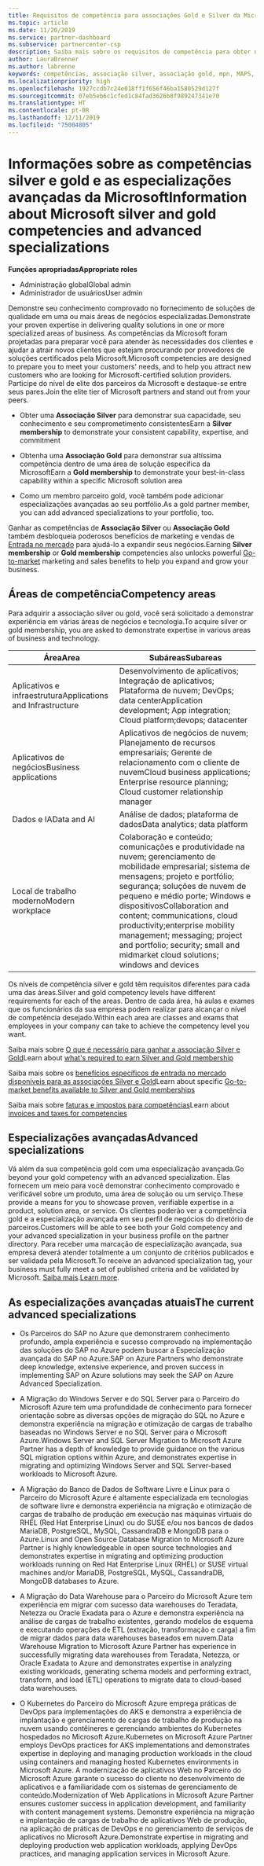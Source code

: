 ```yaml
---
title: Requisitos de competência para associações Gold e Silver da Microsoft | Partner Center
ms.topic: article
ms.date: 11/20/2019
ms.service: partner-dashboard
ms.subservice: partnercenter-csp
description: Saiba mais sobre os requisitos de competência para obter níveis de associação Gold e Silver.
author: LauraBrenner
ms.author: labrenne
keywords: competências, associação silver, associação gold, mpn, MAPS, proficiência, Microsoft Partner Network, associação de rede, especializações avançadas
ms.localizationpriority: high
ms.openlocfilehash: 1927ccdb7c24e018ff1f656f46ba1580529d127f
ms.sourcegitcommit: 07eb5eb6c1cfed1c84fad3626b8f989247341e70
ms.translationtype: HT
ms.contentlocale: pt-BR
ms.lasthandoff: 12/11/2019
ms.locfileid: "75004805"
---
```

# <a name="information-about-microsoft-silver-and-gold-competencies-and-advanced-specializations"></a><span data-ttu-id="db60a-104">Informações sobre as competências silver e gold e as especializações avançadas da Microsoft</span><span class="sxs-lookup"><span data-stu-id="db60a-104">Information about Microsoft silver and gold competencies and advanced specializations</span></span>

<span data-ttu-id="db60a-105">**Funções apropriadas**</span><span class="sxs-lookup"><span data-stu-id="db60a-105">**Appropriate roles**</span></span>
-   <span data-ttu-id="db60a-106">Administração global</span><span class="sxs-lookup"><span data-stu-id="db60a-106">Global admin</span></span>
-   <span data-ttu-id="db60a-107">Administrador de usuários</span><span class="sxs-lookup"><span data-stu-id="db60a-107">User admin</span></span>

<span data-ttu-id="db60a-108">Demonstre seu conhecimento comprovado no fornecimento de soluções de qualidade em uma ou mais áreas de negócios especializadas.</span><span class="sxs-lookup"><span data-stu-id="db60a-108">Demonstrate your proven expertise in delivering quality solutions in one or more specialized areas of business.</span></span> <span data-ttu-id="db60a-109">As competências da Microsoft foram projetadas para preparar você para atender às necessidades dos clientes e ajudar a atrair novos clientes que estejam procurando por provedores de soluções certificados pela Microsoft.</span><span class="sxs-lookup"><span data-stu-id="db60a-109">Microsoft competencies are designed to prepare you to meet your customers' needs, and to help you attract new customers who are looking for Microsoft-certified solution providers.</span></span> <span data-ttu-id="db60a-110">Participe do nível de elite dos parceiros da Microsoft e destaque-se entre seus pares.</span><span class="sxs-lookup"><span data-stu-id="db60a-110">Join the elite tier of Microsoft partners and stand out from your peers.</span></span>

- <span data-ttu-id="db60a-111">Obter uma **Associação Silver** para demonstrar sua capacidade, seu conhecimento e seu comprometimento consistentes</span><span class="sxs-lookup"><span data-stu-id="db60a-111">Earn a **Silver membership** to demonstrate your consistent capability, expertise, and commitment</span></span>

- <span data-ttu-id="db60a-112">Obtenha uma **Associação Gold** para demonstrar sua altíssima competência dentro de uma área de solução específica da Microsoft</span><span class="sxs-lookup"><span data-stu-id="db60a-112">Earn a **Gold membership** to demonstrate your best-in-class capability within a specific Microsoft solution area</span></span>

- <span data-ttu-id="db60a-113">Como um membro parceiro gold, você também pode adicionar especializações avançadas ao seu portfólio.</span><span class="sxs-lookup"><span data-stu-id="db60a-113">As a gold partner member, you can add advanced specializations to your portfolio, too.</span></span>

<span data-ttu-id="db60a-114">Ganhar as competências de **Associação Silver** ou **Associação Gold** também desbloqueia poderosos benefícios de marketing e vendas de [Entrada no mercado](mpn-learn-about-go-to-market-benefits.md) para ajudá-lo a expandir seus negócios.</span><span class="sxs-lookup"><span data-stu-id="db60a-114">Earning **Silver membership** or **Gold membership** competencies also unlocks powerful [Go-to-market](mpn-learn-about-go-to-market-benefits.md) marketing and sales benefits to help you expand and grow your business.</span></span>

## <a name="competency-areas"></a><span data-ttu-id="db60a-115">Áreas de competência</span><span class="sxs-lookup"><span data-stu-id="db60a-115">Competency areas</span></span>

<span data-ttu-id="db60a-116">Para adquirir a associação silver ou gold, você será solicitado a demonstrar experiência em várias áreas de negócios e tecnologia.</span><span class="sxs-lookup"><span data-stu-id="db60a-116">To acquire silver or gold membership, you are asked to demonstrate expertise in various areas of business and technology.</span></span>

|<span data-ttu-id="db60a-117">**Área**</span><span class="sxs-lookup"><span data-stu-id="db60a-117">**Area**</span></span>            |<span data-ttu-id="db60a-118">**Subáreas**</span><span class="sxs-lookup"><span data-stu-id="db60a-118">**Subareas**</span></span>                    |
|--------------------|--------------------------------|
|<span data-ttu-id="db60a-119">Aplicativos e infraestrutura</span><span class="sxs-lookup"><span data-stu-id="db60a-119">Applications and Infrastructure</span></span>|<span data-ttu-id="db60a-120">Desenvolvimento de aplicativos; Integração de aplicativos; Plataforma de nuvem; DevOps; data center</span><span class="sxs-lookup"><span data-stu-id="db60a-120">Application development; App integration; Cloud platform;devops; datacenter</span></span>|
|<span data-ttu-id="db60a-121">Aplicativos de negócios</span><span class="sxs-lookup"><span data-stu-id="db60a-121">Business applications</span></span> |<span data-ttu-id="db60a-122">Aplicativos de negócios de nuvem; Planejamento de recursos empresariais; Gerente de relacionamento com o cliente de nuvem</span><span class="sxs-lookup"><span data-stu-id="db60a-122">Cloud business applications; Enterprise resource planning; Cloud customer relationship manager</span></span>|
|<span data-ttu-id="db60a-123">Dados e IA</span><span class="sxs-lookup"><span data-stu-id="db60a-123">Data and AI</span></span>|<span data-ttu-id="db60a-124">Análise de dados; plataforma de dados</span><span class="sxs-lookup"><span data-stu-id="db60a-124">Data analytics; data platform</span></span>|
|<span data-ttu-id="db60a-125">Local de trabalho moderno</span><span class="sxs-lookup"><span data-stu-id="db60a-125">Modern workplace</span></span>| <span data-ttu-id="db60a-126">Colaboração e conteúdo; comunicações e produtividade na nuvem; gerenciamento de mobilidade empresarial; sistema de mensagens; projeto e portfólio; segurança; soluções de nuvem de pequeno e médio porte; Windows e dispositivos</span><span class="sxs-lookup"><span data-stu-id="db60a-126">Collaboration and content; communications, cloud productivity;enterprise mobility management; messaging; project and portfolio; security; small and midmarket cloud solutions; windows and devices</span></span>|

<span data-ttu-id="db60a-127">Os níveis de competência silver e gold têm requisitos diferentes para cada uma das áreas.</span><span class="sxs-lookup"><span data-stu-id="db60a-127">Silver and gold competency levels have different requirements for each of the areas.</span></span> <span data-ttu-id="db60a-128">Dentro de cada área, há aulas e exames que os funcionários da sua empresa podem realizar para alcançar o nível de competência desejado.</span><span class="sxs-lookup"><span data-stu-id="db60a-128">Within each area are classes and exams that employees in your company can take to achieve the competency level you want.</span></span>


<span data-ttu-id="db60a-129">Saiba mais sobre [O que é necessário para ganhar a associação Silver e Gold](https://partner.microsoft.com/membership/competencies)</span><span class="sxs-lookup"><span data-stu-id="db60a-129">Learn about [what's required to earn Silver and Gold membership](https://partner.microsoft.com/membership/competencies)</span></span>

<span data-ttu-id="db60a-130">Saiba mais sobre os [benefícios específicos de entrada no mercado disponíveis para as associações Silver e Gold](mpn-learn-about-go-to-market-benefits.md)</span><span class="sxs-lookup"><span data-stu-id="db60a-130">Learn about specific [Go-to-market benefits available to Silver and Gold memberships](mpn-learn-about-go-to-market-benefits.md)</span></span> 

<span data-ttu-id="db60a-131">Saiba mais sobre [faturas e impostos para competências](mpn-view-print-maps-invoice.md)</span><span class="sxs-lookup"><span data-stu-id="db60a-131">Learn about [invoices and taxes for competencies](mpn-view-print-maps-invoice.md)</span></span>

## <a name="advanced-specializations"></a><span data-ttu-id="db60a-132">Especializações avançadas</span><span class="sxs-lookup"><span data-stu-id="db60a-132">Advanced specializations</span></span>

<span data-ttu-id="db60a-133">Vá além da sua competência gold com uma especialização avançada.</span><span class="sxs-lookup"><span data-stu-id="db60a-133">Go beyond your gold competency with an advanced specialization.</span></span> <span data-ttu-id="db60a-134">Elas fornecem um meio para você demonstrar conhecimento comprovado e verificável sobre um produto, uma área de solução ou um serviço.</span><span class="sxs-lookup"><span data-stu-id="db60a-134">These provide a means for you to showcase proven, verifiable expertise in a product, solution area, or service.</span></span> <span data-ttu-id="db60a-135">Os clientes poderão ver a competência gold e a especialização avançada em seu perfil de negócios do diretório de parceiros.</span><span class="sxs-lookup"><span data-stu-id="db60a-135">Customers will be able to see both your Gold competency and your advanced specialization in your business profile on the partner directory.</span></span> <span data-ttu-id="db60a-136">Para receber uma marcação de especialização avançada, sua empresa deverá atender totalmente a um conjunto de critérios publicados e ser validada pela Microsoft.</span><span class="sxs-lookup"><span data-stu-id="db60a-136">To receive an advanced specialization tag, your business must fully meet a set of published criteria and be validated by Microsoft.</span></span> <span data-ttu-id="db60a-137">[Saiba mais](https://partner.microsoft.com/membership/competencies#tab-content-2).</span><span class="sxs-lookup"><span data-stu-id="db60a-137">[Learn more](https://partner.microsoft.com/membership/competencies#tab-content-2).</span></span> 

## <a name="the-current-advanced-specializations"></a><span data-ttu-id="db60a-138">As especializações avançadas atuais</span><span class="sxs-lookup"><span data-stu-id="db60a-138">The current advanced specializations</span></span>

- <span data-ttu-id="db60a-139">Os Parceiros do SAP no Azure que demonstrarem conhecimento profundo, ampla experiência e sucesso comprovado na implementação das soluções do SAP no Azure podem buscar a Especialização avançada do SAP no Azure.</span><span class="sxs-lookup"><span data-stu-id="db60a-139">SAP on Azure Partners who demonstrate deep knowledge, extensive experience, and proven success in implementing SAP on Azure solutions may seek the SAP on Azure Advanced Specialization.</span></span>

- <span data-ttu-id="db60a-140">A Migração do Windows Server e do SQL Server para o Parceiro do Microsoft Azure tem uma profundidade de conhecimento para fornecer orientação sobre as diversas opções de migração do SQL no Azure e demonstra experiência na migração e otimização de cargas de trabalho baseadas no Windows Server e no SQL Server para o Microsoft Azure.</span><span class="sxs-lookup"><span data-stu-id="db60a-140">Windows Server and SQL Server Migration to Microsoft Azure Partner has a depth of knowledge to provide guidance on the various SQL migration options within Azure, and demonstrates expertise in migrating and optimizing Windows Server and SQL Server-based workloads to Microsoft Azure.</span></span> 

- <span data-ttu-id="db60a-141">A Migração do Banco de Dados de Software Livre e Linux para o Parceiro do Microsoft Azure é altamente especializada em tecnologias de software livre e demonstra experiência na migração e otimização de cargas de trabalho de produção em execução nas máquinas virtuais do RHEL (Red Hat Enterprise Linux) ou do SUSE e/ou nos bancos de dados MariaDB, PostgreSQL, MySQL, CassandraDB e MongoDB para o Azure.</span><span class="sxs-lookup"><span data-stu-id="db60a-141">Linux and Open Source Database Migration to Microsoft Azure Partner is highly knowledgeable in open source technologies and demonstrates expertise in migrating and optimizing production workloads running on Red Hat Enterprise Linux (RHEL) or SUSE virtual machines and/or MariaDB, PostgreSQL, MySQL, CassandraDB, MongoDB databases to Azure.</span></span>

- <span data-ttu-id="db60a-142">A Migração do Data Warehouse para o Parceiro do Microsoft Azure tem experiência em migrar com sucesso data warehouses do Teradata, Netezza ou Oracle Exadata para o Azure e demonstra experiência na análise de cargas de trabalho existentes, gerando modelos de esquema e executando operações de ETL (extração, transformação e carga) a fim de migrar dados para data warehouses baseados em nuvem.</span><span class="sxs-lookup"><span data-stu-id="db60a-142">Data Warehouse Migration to Microsoft Azure Partner has experience in successfully migrating data warehouses from Teradata, Netezza, or Oracle Exadata to Azure and demonstrates expertise in analyzing existing workloads, generating schema models and performing extract, transform, and load (ETL) operations to migrate data to cloud-based data warehouses.</span></span>

- <span data-ttu-id="db60a-143">O Kubernetes do Parceiro do Microsoft Azure emprega práticas de DevOps para implementações do AKS e demonstra a experiência de implantação e gerenciamento de cargas de trabalho de produção na nuvem usando contêineres e gerenciando ambientes do Kubernetes hospedados no Microsoft Azure.</span><span class="sxs-lookup"><span data-stu-id="db60a-143">Kubernetes on Microsoft Azure Partner employs DevOps practices for AKS implementations and demonstrates expertise in deploying and managing production workloads in the cloud using containers and managing hosted Kubernetes environments in Microsoft Azure.</span></span>
<span data-ttu-id="db60a-144">A modernização de aplicativos Web no Parceiro do Microsoft Azure garante o sucesso do cliente no desenvolvimento de aplicativos e a familiaridade com os sistemas de gerenciamento de conteúdo.</span><span class="sxs-lookup"><span data-stu-id="db60a-144">Modernization of Web Applications in Microsoft Azure Partner ensures customer success in application development, and familiarity with content management systems.</span></span> <span data-ttu-id="db60a-145">Demonstre experiência na migração e implantação de cargas de trabalho de aplicativos Web de produção, na aplicação de práticas de DevOps e no gerenciamento de serviços de aplicativos no Microsoft Azure.</span><span class="sxs-lookup"><span data-stu-id="db60a-145">Demonstrate expertise in migrating and deploying production web application workloads, applying DevOps practices, and managing application services in Microsoft Azure.</span></span>

